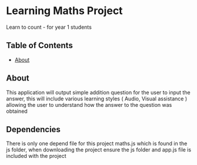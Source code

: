 # Learning Maths Project

Learn to count - for year 1 students

## Table of Contents

* [About](#about)

## About

This application will output simple addition question for the user to input the answer, this will include various learning styles ( Audio, Visual assistance ) allowing the user to understand how the answer to the question was obtained 


## Dependencies

There is only one depend file for this project maths.js which is found in the js folder, when downloading the project ensure the js folder and app.js file is included with the project


